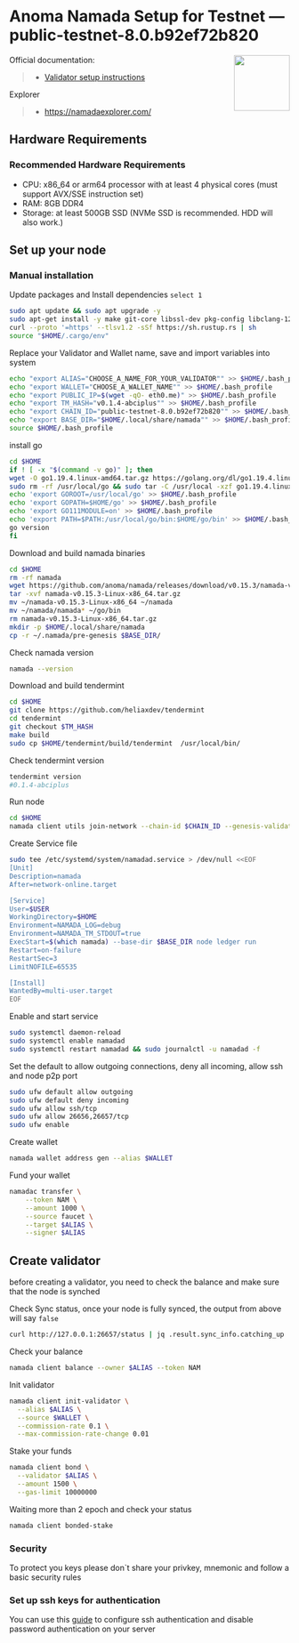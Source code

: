 <div>
<h1 align="left" style="display: flex;"> Anoma Namada Setup for Testnet — public-testnet-8.0.b92ef72b820</h1>
<img src="https://avatars.githubusercontent.com/u/87261362?s=200&v=4"  style="float: right;" width="100" height="100"></img>
</div>

Official documentation:
>- [Validator setup instructions](https://docs.namada.net/testnets/environment-setup.html)

Explorer
>- https://namadaexplorer.com/

## Hardware Requirements
### Recommended Hardware Requirements 
 - CPU: x86_64 or arm64 processor with at least 4 physical cores (must support AVX/SSE instruction set)
 - RAM: 8GB DDR4
 - Storage: at least 500GB SSD (NVMe SSD is recommended. HDD will also work.)

## Set up your node
### Manual installation

Update packages and Install dependencies `select 1`

~~~bash
sudo apt update && sudo apt upgrade -y
sudo apt-get install -y make git-core libssl-dev pkg-config libclang-12-dev build-essential protobuf-compiler
curl --proto '=https' --tlsv1.2 -sSf https://sh.rustup.rs | sh
source "$HOME/.cargo/env"
~~~

Replace your Validator and Wallet name, save and import variables into system

~~~bash
echo "export ALIAS="CHOOSE_A_NAME_FOR_YOUR_VALIDATOR"" >> $HOME/.bash_profile
echo "export WALLET="CHOOSE_A_WALLET_NAME"" >> $HOME/.bash_profile
echo "export PUBLIC_IP=$(wget -qO- eth0.me)" >> $HOME/.bash_profile
echo "export TM_HASH="v0.1.4-abciplus"" >> $HOME/.bash_profile
echo "export CHAIN_ID="public-testnet-8.0.b92ef72b820"" >> $HOME/.bash_profile
echo "export BASE_DIR="$HOME/.local/share/namada"" >> $HOME/.bash_profile
source $HOME/.bash_profile
~~~

install go

~~~bash
cd $HOME
if ! [ -x "$(command -v go)" ]; then
wget -O go1.19.4.linux-amd64.tar.gz https://golang.org/dl/go1.19.4.linux-amd64.tar.gz
sudo rm -rf /usr/local/go && sudo tar -C /usr/local -xzf go1.19.4.linux-amd64.tar.gz && sudo rm go1.19.4.linux-amd64.tar.gz
echo 'export GOROOT=/usr/local/go' >> $HOME/.bash_profile
echo 'export GOPATH=$HOME/go' >> $HOME/.bash_profile
echo 'export GO111MODULE=on' >> $HOME/.bash_profile
echo 'export PATH=$PATH:/usr/local/go/bin:$HOME/go/bin' >> $HOME/.bash_profile && . $HOME/.bash_profile
go version
fi
~~~

Download and build namada binaries

~~~bash
cd $HOME
rm -rf namada
wget https://github.com/anoma/namada/releases/download/v0.15.3/namada-v0.15.3-Linux-x86_64.tar.gz
tar -xvf namada-v0.15.3-Linux-x86_64.tar.gz
mv ~/namada-v0.15.3-Linux-x86_64 ~/namada
mv ~/namada/namada* ~/go/bin
rm namada-v0.15.3-Linux-x86_64.tar.gz
mkdir -p $HOME/.local/share/namada
cp -r ~/.namada/pre-genesis $BASE_DIR/
~~~

Check namada version

~~~bash
namada --version
~~~

Download and build tendermint
~~~bash
cd $HOME
git clone https://github.com/heliaxdev/tendermint
cd tendermint
git checkout $TM_HASH
make build
sudo cp $HOME/tendermint/build/tendermint  /usr/local/bin/
~~~

Check tendermint version
~~~bash
tendermint version
#0.1.4-abciplus
~~~



Run node

~~~bash
cd $HOME
namada client utils join-network --chain-id $CHAIN_ID --genesis-validator $ALIAS
~~~

Create Service file

~~~bash
sudo tee /etc/systemd/system/namadad.service > /dev/null <<EOF
[Unit]
Description=namada
After=network-online.target

[Service]
User=$USER
WorkingDirectory=$HOME
Environment=NAMADA_LOG=debug
Environment=NAMADA_TM_STDOUT=true
ExecStart=$(which namada) --base-dir $BASE_DIR node ledger run
Restart=on-failure
RestartSec=3
LimitNOFILE=65535

[Install]
WantedBy=multi-user.target
EOF
~~~

Enable and start service

~~~bash
sudo systemctl daemon-reload
sudo systemctl enable namadad
sudo systemctl restart namadad && sudo journalctl -u namadad -f
~~~

Set the default to allow outgoing connections, deny all incoming, allow ssh and node p2p port

~~~bash
sudo ufw default allow outgoing 
sudo ufw default deny incoming 
sudo ufw allow ssh/tcp 
sudo ufw allow 26656,26657/tcp
sudo ufw enable
~~~

Create wallet

~~~bash
namada wallet address gen --alias $WALLET
~~~


Fund your wallet 

~~~bash
namadac transfer \
    --token NAM \
    --amount 1000 \
    --source faucet \
    --target $ALIAS \
    --signer $ALIAS
~~~

## Create validator

before creating a validator, you need to check the balance and make sure that the node is synched

Check Sync status, once your node is fully synced, the output from above will say `false`

~~~bash
curl http://127.0.0.1:26657/status | jq .result.sync_info.catching_up
~~~

Check your balance

~~~bash
namada client balance --owner $ALIAS --token NAM
~~~

Init validator

~~~bash
namada client init-validator \
  --alias $ALIAS \
  --source $WALLET \
  --commission-rate 0.1 \
  --max-commission-rate-change 0.01
~~~
  
Stake your funds

~~~bash
namada client bond \
  --validator $ALIAS \
  --amount 1500 \
  --gas-limit 10000000
  ~~~
  
Waiting more than 2 epoch and check your status

~~~bash
namada client bonded-stake
~~~
  
### Security
To protect you keys please don`t share your privkey, mnemonic and follow a basic security rules

### Set up ssh keys for authentication
You can use this [guide](https://www.digitalocean.com/community/tutorials/how-to-set-up-ssh-keys-on-ubuntu-20-04) to configure ssh authentication and disable password authentication on your server
